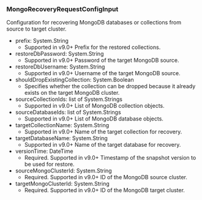 ### MongoRecoveryRequestConfigInput
Configuration for recovering MongoDB databases or collections from source to target cluster.

- prefix: System.String
  - Supported in v9.0+
      Prefix for the restored collections.
- restoreDbPassword: System.String
  - Supported in v9.0+
      Password of the target MongoDB source.
- restoreDbUsername: System.String
  - Supported in v9.0+
      Username of the target MongoDB source.
- shouldDropExistingCollection: System.Boolean
  - Specifies whether the collection can be dropped because it already exists on the target MongoDB cluster.
- sourceCollectionIds: list of System.Strings
  - Supported in v9.0+
      List of MongoDB collection objects.
- sourceDatabaseIds: list of System.Strings
  - Supported in v9.0+
      List of MongoDB database objects.
- targetCollectionName: System.String
  - Supported in v9.0+
      Name of the target collection for recovery.
- targetDatabaseName: System.String
  - Supported in v9.0+
      Name of the target database for recovery.
- versionTime: DateTime
  - Required. Supported in v9.0+
      Timestamp of the snapshot version to be used for restore.
- sourceMongoClusterId: System.String
  - Required. Supported in v9.0+
      ID of the MongoDB source cluster.
- targetMongoClusterId: System.String
  - Required. Supported in v9.0+
      ID of the MongoDB target cluster.

